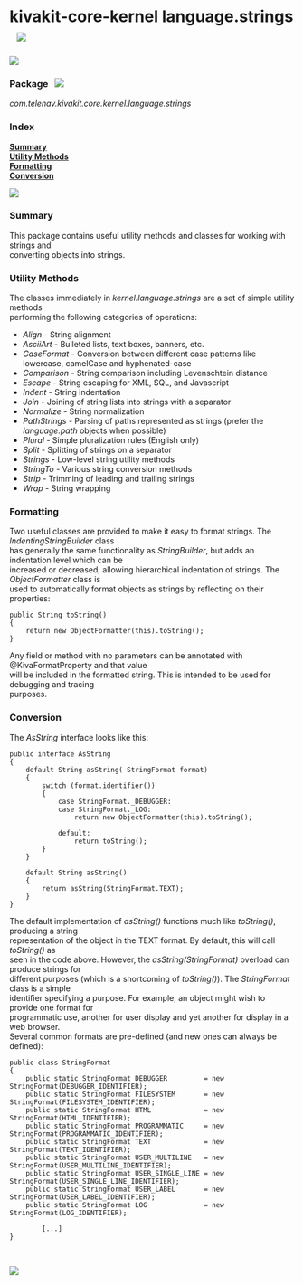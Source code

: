 # kivakit-core-kernel language.strings &nbsp; ![](../../../documentation/images/string-64.png)

![](../documentation/images/horizontal-line.png)

### Package &nbsp; ![](../../../documentation/images/box-32.png)

*com.telenav.kivakit.core.kernel.language.strings*

### Index

[**Summary**](#summary)  
[**Utility Methods**](#utility-methods)  
[**Formatting**](#formatting)  
[**Conversion**](#conversion)

![](../documentation/images/horizontal-line.png)

### Summary <a name="summary"></a>

This package contains useful utility methods and classes for working with strings and   
converting objects into strings.

### Utility Methods <a name="utility-methods"></a>

The classes immediately in *kernel.language.strings* are a set of simple utility methods  
performing the following categories of operations:

* *Align* - String alignment
* *AsciiArt* - Bulleted lists, text boxes, banners, etc.
* *CaseFormat* - Conversion between different case patterns like lowercase, camelCase and hyphenated-case
* *Comparison* - String comparison including Levenschtein distance
* *Escape* - String escaping for XML, SQL, and Javascript
* *Indent* - String indentation
* *Join* - Joining of string lists into strings with a separator
* *Normalize* - String normalization
* *PathStrings* - Parsing of paths represented as strings (prefer the *language.path* objects when possible)
* *Plural* - Simple pluralization rules (English only)
* *Split* - Splitting of strings on a separator
* *Strings* - Low-level string utility methods
* *StringTo* - Various string conversion methods
* *Strip* - Trimming of leading and trailing strings
* *Wrap* - String wrapping

### Formatting <a name="formatting"></a>

Two useful classes are provided to make it easy to format strings. The *IndentingStringBuilder* class  
has generally the same functionality as *StringBuilder*, but adds an indentation level which can be  
increased or decreased, allowing hierarchical indentation of strings. The *ObjectFormatter* class is  
used to automatically format objects as strings by reflecting on their properties:

    public String toString()
    {
        return new ObjectFormatter(this).toString();
    }

Any field or method with no parameters can be annotated with @KivaFormatProperty and that value  
will be included in the formatted string. This is intended to be used for debugging and tracing  
purposes.

### Conversion <a name="conversion"></a>

The *AsString* interface looks like this:

    public interface AsString
    {
        default String asString( StringFormat format)
        {
            switch (format.identifier())
            {
                case StringFormat._DEBUGGER:
                case StringFormat._LOG:
                    return new ObjectFormatter(this).toString();
    
                default:
                    return toString();
            }
        }

        default String asString()
        {
            return asString(StringFormat.TEXT);
        }
    }

The default implementation of *asString()* functions much like *toString()*, producing a string  
representation of the object in the TEXT format. By default, this will call *toString()* as  
seen in the code above. However, the *asString(StringFormat)* overload can produce strings for  
different purposes (which is a shortcoming of *toString()*). The *StringFormat* class is a simple  
identifier specifying a purpose. For example, an object might wish to provide one format for  
programmatic use, another for user display and yet another for display in a web browser.   
Several common formats are pre-defined (and new ones can always be defined):

    public class StringFormat
    {
        public static StringFormat DEBUGGER         = new StringFormat(DEBUGGER_IDENTIFIER);
        public static StringFormat FILESYSTEM       = new StringFormat(FILESYSTEM_IDENTIFIER);
        public static StringFormat HTML             = new StringFormat(HTML_IDENTIFIER);
        public static StringFormat PROGRAMMATIC     = new StringFormat(PROGRAMMATIC_IDENTIFIER);
        public static StringFormat TEXT             = new StringFormat(TEXT_IDENTIFIER);
        public static StringFormat USER_MULTILINE   = new StringFormat(USER_MULTILINE_IDENTIFIER);
        public static StringFormat USER_SINGLE_LINE = new StringFormat(USER_SINGLE_LINE_IDENTIFIER);
        public static StringFormat USER_LABEL       = new StringFormat(USER_LABEL_IDENTIFIER);
        public static StringFormat LOG              = new StringFormat(LOG_IDENTIFIER);

            [...]
    }

<br/>

![](../documentation/images/horizontal-line.png)
